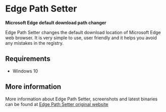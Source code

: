 # Edge Path Setter

**Microsoft Edge default download path changer**

Edge Path Setter changes the default download location of Microsoft Edge web browser. It is very simple to use, user friendly and it helps you avoid any mistakes in the registry.

## Requirements
* Windows 10

## More information

More information about Edge Path Setter, screenshots and latest binaries can be found at [Edge Path Setter original website](http://michalisnicolaides.com/edge-path-setter-microsoft-edge-default-download-path-changer/)

